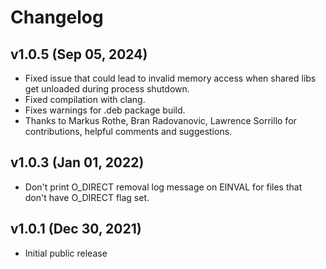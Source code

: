 # Changelog

## v1.0.5 (Sep 05, 2024)
* Fixed issue that could lead to invalid memory access when shared libs get unloaded during process shutdown.
* Fixed compilation with clang.
* Fixes warnings for .deb package build.
* Thanks to Markus Rothe, Bran Radovanovic, Lawrence Sorrillo for contributions, helpful comments and suggestions.

## v1.0.3 (Jan 01, 2022)
* Don't print O_DIRECT removal log message on EINVAL for files that don't have O_DIRECT flag set.

## v1.0.1 (Dec 30, 2021)
* Initial public release
